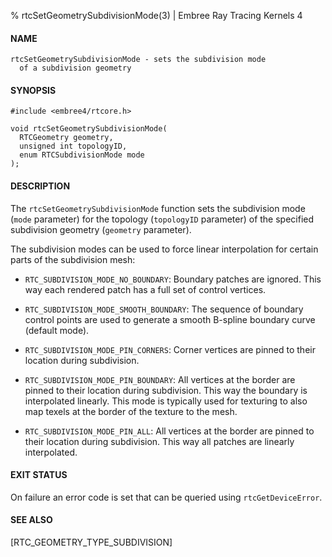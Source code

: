 % rtcSetGeometrySubdivisionMode(3) | Embree Ray Tracing Kernels 4

#### NAME

    rtcSetGeometrySubdivisionMode - sets the subdivision mode
      of a subdivision geometry

#### SYNOPSIS

    #include <embree4/rtcore.h>

    void rtcSetGeometrySubdivisionMode(
      RTCGeometry geometry,
      unsigned int topologyID,
      enum RTCSubdivisionMode mode
    );

#### DESCRIPTION

The `rtcSetGeometrySubdivisionMode` function sets the subdivision mode
(`mode` parameter) for the topology (`topologyID` parameter) of the
specified subdivision geometry (`geometry` parameter).

The subdivision modes can be used to force linear interpolation for
certain parts of the subdivision mesh:

+ `RTC_SUBDIVISION_MODE_NO_BOUNDARY`: Boundary patches are ignored.
  This way each rendered patch has a full set of control vertices.

+ `RTC_SUBDIVISION_MODE_SMOOTH_BOUNDARY`: The sequence of boundary
  control points are used to generate a smooth B-spline boundary
  curve (default mode).

+ `RTC_SUBDIVISION_MODE_PIN_CORNERS`: Corner vertices are pinned to
  their location during subdivision.

+ `RTC_SUBDIVISION_MODE_PIN_BOUNDARY`: All vertices at the border are
  pinned to their location during subdivision. This way the boundary
  is interpolated linearly. This mode is typically used for texturing
  to also map texels at the border of the texture to the mesh.

+ `RTC_SUBDIVISION_MODE_PIN_ALL`: All vertices at the border are
  pinned to their location during subdivision. This way all patches
  are linearly interpolated.

#### EXIT STATUS

On failure an error code is set that can be queried using
`rtcGetDeviceError`.

#### SEE ALSO

[RTC_GEOMETRY_TYPE_SUBDIVISION]
